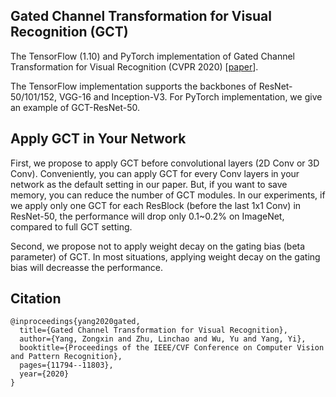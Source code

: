 ## Gated Channel Transformation for Visual Recognition (GCT)
The TensorFlow (1.10) and PyTorch implementation of Gated Channel Transformation for Visual Recognition (CVPR 2020) [[paper](http://openaccess.thecvf.com/content_CVPR_2020/papers/Yang_Gated_Channel_Transformation_for_Visual_Recognition_CVPR_2020_paper.pdf)].

The TensorFlow implementation supports the backbones of ResNet-50/101/152, VGG-16 and Inception-V3. For PyTorch implementation, we give an example of GCT-ResNet-50. 

## Apply GCT in Your Network
First, we propose to apply GCT before convolutional layers (2D Conv or 3D Conv). Conveniently, you can apply GCT for every Conv layers in your network as the default setting in our paper. But, if you want to save memory, you can reduce the number of GCT modules. In our experiments, if we apply only one GCT for each ResBlock (before the last 1x1 Conv) in ResNet-50, the performance will drop only 0.1~0.2% on ImageNet, compared to full GCT setting.

Second, we propose not to apply weight decay on the gating bias (beta parameter) of GCT. In most situations, applying weight decay on the gating bias will decreasse the performance.

## Citation
```
@inproceedings{yang2020gated,
  title={Gated Channel Transformation for Visual Recognition},
  author={Yang, Zongxin and Zhu, Linchao and Wu, Yu and Yang, Yi},
  booktitle={Proceedings of the IEEE/CVF Conference on Computer Vision and Pattern Recognition},
  pages={11794--11803},
  year={2020}
}
```


